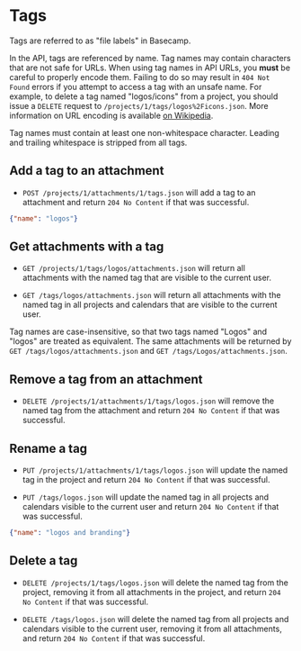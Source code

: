 Tags
====

Tags are referred to as "file labels" in Basecamp.

In the API, tags are referenced by name. Tag names may contain characters that are not safe for URLs. When using tag names in API URLs, you **must** be careful to properly encode them.
Failing to do so may result in `404 Not Found` errors if you attempt to access a tag with an unsafe name. For example, to delete a tag named "logos/icons" from a project, you should issue a `DELETE` request to
`/projects/1/tags/logos%2Ficons.json`. More information on URL encoding is available [on Wikipedia](http://en.wikipedia.org/wiki/Percent-encoding).

Tag names must contain at least one non-whitespace character. Leading and trailing whitespace is stripped from all tags.


Add a tag to an attachment
--------------------------

* `POST /projects/1/attachments/1/tags.json` will add a tag to an attachment and return `204 No Content` if that was successful.

```json
{"name": "logos"}
```


Get attachments with a tag
--------------------------

* `GET /projects/1/tags/logos/attachments.json` will return all attachments with the named tag that are visible to the current user.

* `GET /tags/logos/attachments.json` will return all attachments with the named tag in all projects and calendars that are visible to the current user.

Tag names are case-insensitive, so that two tags named "Logos" and "logos" are treated as equivalent. The same attachments will be returned by `GET /tags/logos/attachments.json` and `GET /tags/Logos/attachments.json`.


Remove a tag from an attachment
-------------------------------

* `DELETE /projects/1/attachments/1/tags/logos.json` will remove the named tag from the attachment and return `204 No Content` if that was successful.


Rename a tag
------------

* `PUT /projects/1/attachments/1/tags/logos.json` will update the named tag in the project and return `204 No Content` if that was successful.

* `PUT /tags/logos.json` will update the named tag in all projects and calendars visible to the current user and return `204 No Content` if that was successful.

```json
{"name": "logos and branding"}
```


Delete a tag
------------

* `DELETE /projects/1/tags/logos.json` will delete the named tag from the project, removing it from all attachments in the project, and return `204 No Content` if that was successful.

* `DELETE /tags/logos.json` will delete the named tag from all projects and calendars visible to the current user, removing it from all attachments, and return `204 No Content` if that was successful.
